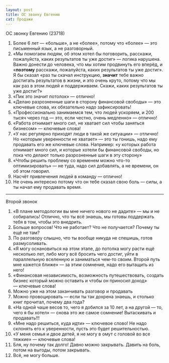 ```yaml
---
layout: post
title: ОС звонку Евгению
cat: Продажи
---
```


ОС звонку Евгению (23718)

1. Более 6 лет — «больше», а не «более», потому что «более» — это письменный язык, а не разговорный.
2. «Мы помогаем людям, об этом хотел бы поговорить, расскажи, пожалуйста, каких результатов ты уже достиг» — логика нарушена. Важно донести до человека, что мы хотим продвинуть его вперёд, и «**поэтому** расскажи, пожалуйста, каких результатов ты уже достиг». Я бы сказал «раз ты скачал инструкцию, **значит** тебе важно достигать результатов в жизни, и это очень круто, потому что мы как раз в этом людей и поддерживаем. Скажи, каких результатов ты уже достиг?»
3. «Пик это значит потолок» — отлично!
4. «Делаю разрозненные шаги в сторону финансовой свободы» — это ключевые слова, их обязательно надо зафиксировать!
5. «Профессионально занимаемся тем, что людей ускоряем, и 200 тысяч через год — это, если честно, очень медленно» — отлично!
6. «Работа отнимает много сил, не хватает сил чтобы заняться бизнесом» — ключевые слова!
7. «У нас регулярно приходят люди в такой же ситуации» — отлично! Но «которым уверенности не хватает» — это ты гонишь, надо ему продавать его же ключевые слова. Например: «у которых работа отнимает много сил, и которые хотели бы финансовой свободы, но пока что делают только разрозненные шаги в эту сторону»
8. «Чтобы решить проблему со временем можно что-то оптимизировать» — не туда, надо сил добавлять, а не времени, он об этом говорил.
9. Насчёт привлечения людей в команду — отлично!
10. Не очень интересно потому что он тебе сказал свою боль — силы, а ты начал ему продавать время.

----

Второй звонок

1. «В плане методологии вы мне ничего нового не дадите» — мы и не собирались! Отлично, что ты всё знаешь, мы готовы поддержать тебя в том, чтобы это внедрить.
2. Больше вопросов! Что не работает? Что не получается? Почему ты ещё не там?
3. По разговору слышно, что ты вообще никуда не спешишь, готов размусоливать.
5. «Я могу оснановиться на этом этапе, до потолка могу расти ещё несколько лет, либо могу всё бросить чего достиг, уйти в параллельную вселенную и заниматься чем-то своим. Второй путь мне кажется ближе» — за этим сомнение, надо его вытащить из него!
4. «Финансовая независимость, возможность путешествовать, создать бизнес который можно оставить и чтобы он приносил доход» — ключевые слова!
5. Можно уже на этом заканчивать разговор и продавать
6. Можно провоцировать — если ты так дохрена знаешь, и столько книг прочитал, почему два года?
7. «На одной чаше весов то, чего я добился за 10 лет, а на другой — то, чего я бы хотел» — снова это же самое сомнение! Вытаскивать и продавать!!!
8. «Мне надо решиться, куда идти» — ключевое слово! Не надо склонять его к уверенности, пусть это будет решительностью.
9. «У меня семья и двое детей, я не могу в омут с головой во все тяжкие» — ключевые слова!
10. Бля, ну почему так долго! Давно можно закрывать. Давить на боль, потом на выгоды, потом закрывать.
11. Всё, не могу больше.
